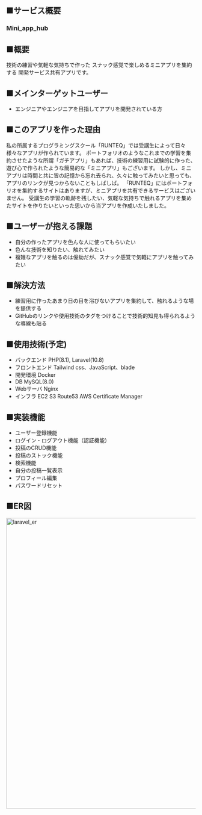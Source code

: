 ## ■サービス概要
### Mini_app_hub

## ■概要
技術の練習や気軽な気持ちで作った
スナック感覚で楽しめるミニアプリを集約する
開発サービス共有アプリです。

## ■メインターゲットユーザー
- エンジニアやエンジニアを目指してアプリを開発されている方

## ■このアプリを作った理由
私の所属するプログラミングスクール「RUNTEQ」では受講生によって日々様々なアプリが作られています。
ポートフォリオのようなこれまでの学習を集約させたような所謂「ガチアプリ」もあれば、技術の練習用に試験的に作った、遊び心で作られたような簡易的な「ミニアプリ」もございます。
しかし、ミニアプリは時間と共に皆の記憶から忘れ去られ、久々に触ってみたいと思っても、アプリのリンクが見つからないこともしばしば。
「RUNTEQ」にはポートフォリオを集約するサイトはありますが、ミニアプリを共有できるサービスはございません。
受講生の学習の軌跡を残したい、気軽な気持ちで触れるアプリを集めたサイトを作りたいといった思いから当アプリを作成いたしました。

## ■ユーザーが抱える課題
- 自分の作ったアプリを色んな人に使ってもらいたい
- 色んな技術を知りたい、触れてみたい
- 複雑なアプリを触るのは億劫だが、スナック感覚で気軽にアプリを触ってみたい

## ■解決方法
- 練習用に作ったあまり日の目を浴びないアプリを集約して、触れるような場を提供する
- GitHubのリンクや使用技術のタグをつけることで技術的知見も得られるような導線も貼る

## ■使用技術(予定)
 - バックエンド
 PHP(8.1), Laravel(10.8)
 - フロントエンド
 Tailwind css、JavaScript、blade
 - 開発環境
  Docker
 - DB
 MySQL(8.0)
 - Webサーバ
 Nginx
 - インフラ
 EC2
 S3
 Route53
 AWS Certificate Manager


## ■実装機能
 - ユーザー登録機能
 - ログイン・ログアウト機能（認証機能）
 - 投稿のCRUD機能
 - 投稿のストック機能
 - 検索機能
 - 自分の投稿一覧表示
 - プロフィール編集
 - パスワードリセット


## ■ER図
<img width="773" alt="laravel_er" src="https://github.com/suzuyu0115/mini_app_hub/assets/113349377/54f6444b-abc1-4262-83b1-257dc7221250">

